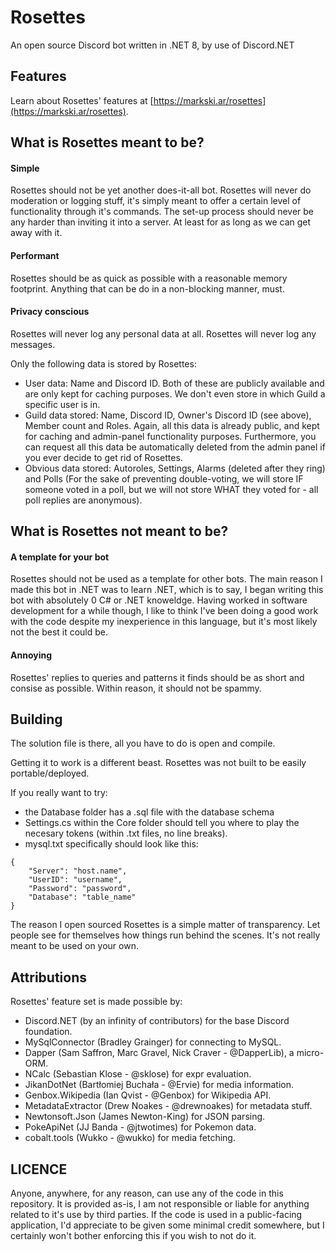 # Rosettes
An open source Discord bot written in .NET 8, by use of Discord.NET

## Features
Learn about Rosettes' features at [https://markski.ar/rosettes](https://markski.ar/rosettes).

## What is Rosettes meant to be?

#### Simple
Rosettes should not be yet another does-it-all bot. Rosettes will never do moderation or logging stuff, it's simply meant to offer a certain level of functionality through it's commands.
The set-up process should never be any harder than inviting it into a server. At least for as long as we can get away with it.

#### Performant
Rosettes should be as quick as possible with a reasonable memory footprint. Anything that can be do in a non-blocking manner, must.

#### Privacy conscious
Rosettes will never log any personal data at all. Rosettes will never log any messages.

Only the following data is stored by Rosettes:
- User data: Name and Discord ID. Both of these are publicly available and are only kept for caching purposes. We don't even store in which Guild a specific user is in.
- Guild data stored: Name, Discord ID, Owner's Discord ID (see above), Member count and Roles. Again, all this data is already public, and kept for caching and admin-panel functionality purposes. Furthermore, you can request all this data be automatically deleted from the admin panel if you ever decide to get rid of Rosettes.
- Obvious data stored: Autoroles, Settings, Alarms (deleted after they ring) and Polls (For the sake of preventing double-voting, we will store IF someone voted in a poll, but we will not store WHAT they voted for - all poll replies are anonymous).

## What is Rosettes not meant to be?

#### A template for your bot
Rosettes should not be used as a template for other bots. The main reason I made this bot in .NET was to learn .NET, which is to say, I began writing this bot with absolutely 0 C# or .NET knoweldge.
Having worked in software development for a while though, I like to think I've been doing a good work with the code despite my inexperience in this language, but it's most likely not the best it could be.

#### Annoying
Rosettes' replies to queries and patterns it finds should be as short and consise as possible.
Within reason, it should not be spammy.

## Building
The solution file is there, all you have to do is open and compile.

Getting it to work is a different beast. Rosettes was not built to be easily portable/deployed.

If you really want to try:
- the Database folder has a .sql file with the database schema
- Settings.cs within the Core folder should tell you where to play the necesary tokens (within .txt files, no line breaks).
- mysql.txt specifically should look like this:

```
{
	"Server": "host.name",
	"UserID": "username",
	"Password": "password",
	"Database": "table_name"
}
```

The reason I open sourced Rosettes is a simple matter of transparency. Let people see for themselves how things run behind the scenes. It's not really meant to be used on your own.

## Attributions

Rosettes' feature set is made possible by:

- Discord.NET (by an infinity of contributors) for the base Discord foundation.
- MySqlConnector (Bradley Grainger) for connecting to MySQL.
- Dapper (Sam Saffron, Marc Gravel, Nick Craver - @DapperLib), a micro-ORM.
- NCalc (Sebastian Klose - @sklose) for expr evaluation.
- JikanDotNet (Bartłomiej Buchała - @Ervie) for media information.
- Genbox.Wikipedia (Ian Qvist - @Genbox) for Wikipedia API.
- MetadataExtractor (Drew Noakes - @drewnoakes) for metadata stuff.
- Newtonsoft.Json (James Newton-King) for JSON parsing.
- PokeApiNet (JJ Banda - @jtwotimes) for Pokemon data.
- cobalt.tools (Wukko - @wukko) for media fetching.

## LICENCE

Anyone, anywhere, for any reason, can use any of the code in this repository.
It is provided as-is, I am not responsible or liable for anything related to it's use by third parties.
If the code is used in a public-facing application, I'd appreciate to be given some minimal credit somewhere, but I certainly won't bother enforcing this if you wish to not do it.
